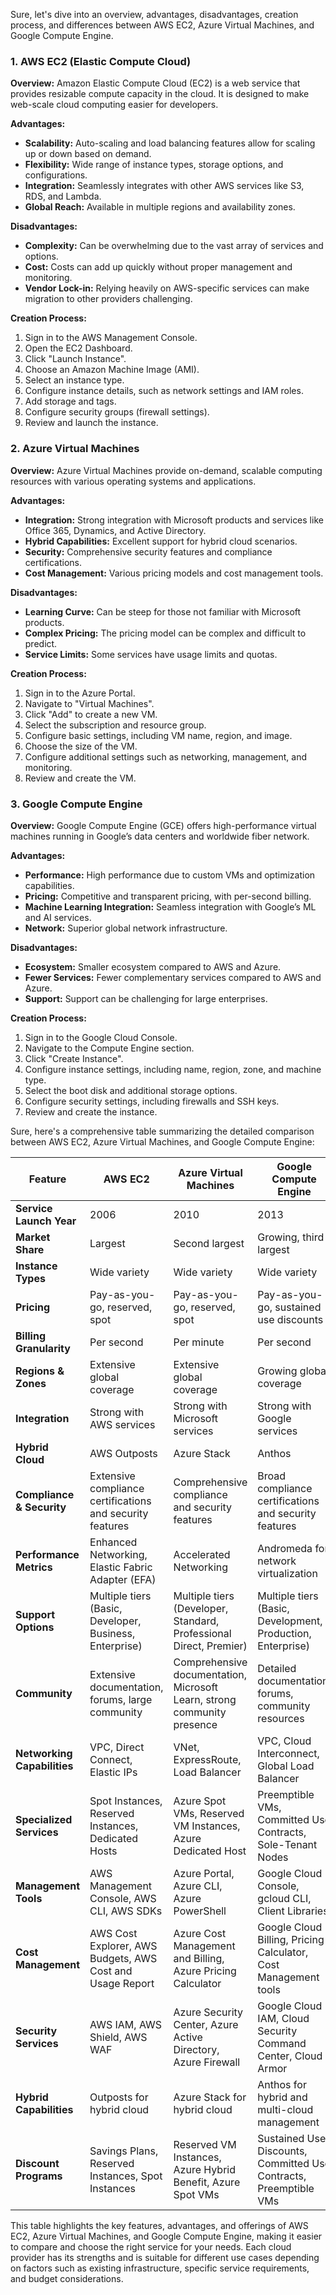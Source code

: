 Sure, let's dive into an overview, advantages, disadvantages, creation process, and differences between AWS EC2, Azure Virtual Machines, and Google Compute Engine.

### 1. AWS EC2 (Elastic Compute Cloud)

**Overview:**
Amazon Elastic Compute Cloud (EC2) is a web service that provides resizable compute capacity in the cloud. It is designed to make web-scale cloud computing easier for developers.

**Advantages:**
- **Scalability:** Auto-scaling and load balancing features allow for scaling up or down based on demand.
- **Flexibility:** Wide range of instance types, storage options, and configurations.
- **Integration:** Seamlessly integrates with other AWS services like S3, RDS, and Lambda.
- **Global Reach:** Available in multiple regions and availability zones.

**Disadvantages:**
- **Complexity:** Can be overwhelming due to the vast array of services and options.
- **Cost:** Costs can add up quickly without proper management and monitoring.
- **Vendor Lock-in:** Relying heavily on AWS-specific services can make migration to other providers challenging.

**Creation Process:**
1. Sign in to the AWS Management Console.
2. Open the EC2 Dashboard.
3. Click "Launch Instance".
4. Choose an Amazon Machine Image (AMI).
5. Select an instance type.
6. Configure instance details, such as network settings and IAM roles.
7. Add storage and tags.
8. Configure security groups (firewall settings).
9. Review and launch the instance.

### 2. Azure Virtual Machines

**Overview:**
Azure Virtual Machines provide on-demand, scalable computing resources with various operating systems and applications.

**Advantages:**
- **Integration:** Strong integration with Microsoft products and services like Office 365, Dynamics, and Active Directory.
- **Hybrid Capabilities:** Excellent support for hybrid cloud scenarios.
- **Security:** Comprehensive security features and compliance certifications.
- **Cost Management:** Various pricing models and cost management tools.

**Disadvantages:**
- **Learning Curve:** Can be steep for those not familiar with Microsoft products.
- **Complex Pricing:** The pricing model can be complex and difficult to predict.
- **Service Limits:** Some services have usage limits and quotas.

**Creation Process:**
1. Sign in to the Azure Portal.
2. Navigate to "Virtual Machines".
3. Click "Add" to create a new VM.
4. Select the subscription and resource group.
5. Configure basic settings, including VM name, region, and image.
6. Choose the size of the VM.
7. Configure additional settings such as networking, management, and monitoring.
8. Review and create the VM.

### 3. Google Compute Engine

**Overview:**
Google Compute Engine (GCE) offers high-performance virtual machines running in Google’s data centers and worldwide fiber network.

**Advantages:**
- **Performance:** High performance due to custom VMs and optimization capabilities.
- **Pricing:** Competitive and transparent pricing, with per-second billing.
- **Machine Learning Integration:** Seamless integration with Google’s ML and AI services.
- **Network:** Superior global network infrastructure.

**Disadvantages:**
- **Ecosystem:** Smaller ecosystem compared to AWS and Azure.
- **Fewer Services:** Fewer complementary services compared to AWS and Azure.
- **Support:** Support can be challenging for large enterprises.

**Creation Process:**
1. Sign in to the Google Cloud Console.
2. Navigate to the Compute Engine section.
3. Click "Create Instance".
4. Configure instance settings, including name, region, zone, and machine type.
5. Select the boot disk and additional storage options.
6. Configure security settings, including firewalls and SSH keys.
7. Review and create the instance.

Sure, here's a comprehensive table summarizing the detailed comparison between AWS EC2, Azure Virtual Machines, and Google Compute Engine:

| **Feature**                    | **AWS EC2**                                                                 | **Azure Virtual Machines**                                                | **Google Compute Engine**                                               |
|--------------------------------|-----------------------------------------------------------------------------|---------------------------------------------------------------------------|-------------------------------------------------------------------------|
| **Service Launch Year**        | 2006                                                                        | 2010                                                                      | 2013                                                                    |
| **Market Share**               | Largest                                                                     | Second largest                                                            | Growing, third largest                                                  |
| **Instance Types**             | Wide variety                                                                | Wide variety                                                              | Wide variety                                                            |
| **Pricing**                    | Pay-as-you-go, reserved, spot                                               | Pay-as-you-go, reserved, spot                                             | Pay-as-you-go, sustained use discounts                                  |
| **Billing Granularity**        | Per second                                                                  | Per minute                                                                | Per second                                                              |
| **Regions & Zones**            | Extensive global coverage                                                   | Extensive global coverage                                                 | Growing global coverage                                                 |
| **Integration**                | Strong with AWS services                                                    | Strong with Microsoft services                                            | Strong with Google services                                             |
| **Hybrid Cloud**               | AWS Outposts                                                                | Azure Stack                                                               | Anthos                                                                  |
| **Compliance & Security**      | Extensive compliance certifications and security features                   | Comprehensive compliance and security features                            | Broad compliance certifications and security features                   |
| **Performance Metrics**        | Enhanced Networking, Elastic Fabric Adapter (EFA)                           | Accelerated Networking                                                     | Andromeda for network virtualization                                     |
| **Support Options**            | Multiple tiers (Basic, Developer, Business, Enterprise)                     | Multiple tiers (Developer, Standard, Professional Direct, Premier)        | Multiple tiers (Basic, Development, Production, Enterprise)             |
| **Community**                  | Extensive documentation, forums, large community                            | Comprehensive documentation, Microsoft Learn, strong community presence   | Detailed documentation, forums, community resources                     |
| **Networking Capabilities**    | VPC, Direct Connect, Elastic IPs                                            | VNet, ExpressRoute, Load Balancer                                         | VPC, Cloud Interconnect, Global Load Balancer                           |
| **Specialized Services**       | Spot Instances, Reserved Instances, Dedicated Hosts                         | Azure Spot VMs, Reserved VM Instances, Azure Dedicated Host               | Preemptible VMs, Committed Use Contracts, Sole-Tenant Nodes             |
| **Management Tools**           | AWS Management Console, AWS CLI, AWS SDKs                                   | Azure Portal, Azure CLI, Azure PowerShell                                 | Google Cloud Console, gcloud CLI, Client Libraries                      |
| **Cost Management**            | AWS Cost Explorer, AWS Budgets, AWS Cost and Usage Report                   | Azure Cost Management and Billing, Azure Pricing Calculator               | Google Cloud Billing, Pricing Calculator, Cost Management tools         |
| **Security Services**          | AWS IAM, AWS Shield, AWS WAF                                                | Azure Security Center, Azure Active Directory, Azure Firewall             | Google Cloud IAM, Cloud Security Command Center, Cloud Armor            |
| **Hybrid Capabilities**        | Outposts for hybrid cloud                                                   | Azure Stack for hybrid cloud                                              | Anthos for hybrid and multi-cloud management                            |
| **Discount Programs**          | Savings Plans, Reserved Instances, Spot Instances                           | Reserved VM Instances, Azure Hybrid Benefit, Azure Spot VMs               | Sustained Use Discounts, Committed Use Contracts, Preemptible VMs       |

This table highlights the key features, advantages, and offerings of AWS EC2, Azure Virtual Machines, and Google Compute Engine, making it easier to compare and choose the right service for your needs.
Each cloud provider has its strengths and is suitable for different use cases depending on factors such as existing infrastructure, specific service requirements, and budget considerations.
